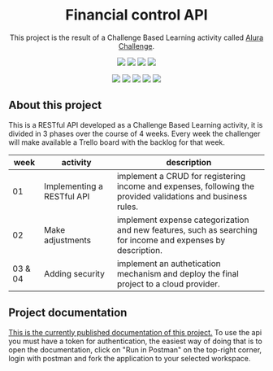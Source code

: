 <h1 align="center">Financial control API</h1>
<p align="center">This project is the result of a Challenge Based Learning activity called <a href="https://www.alura.com.br/challenges/">Alura Challenge</a>.</p>

<p align="center">
<img src="https://img.shields.io/badge/status-deployed-red?style=flat-square"/>
<img src="https://img.shields.io/badge/release%20date-december%2F2022-brightgreen?style=flat-square"/>
<img src="https://img.shields.io/badge/license-MIT-blue?style=flat-square"/>
<a href="https://www.linkedin.com/in/natalia-srs/"><img src="https://img.shields.io/badge/LinkedIn-social-informational?style=social&logo=linkedin"/></a>
</p>

<p align="center">
<a href="https://www.php.net/"><img src="https://img.shields.io/badge/language-PHP%208-777BB4?style=flat-square&logo=php"/></a>
<a href="https://laravel.com/"><img src="https://img.shields.io/badge/framework-Laravel%209-FF2D20?style=flat-square&logo=laravel"/></a>
<a href="https:///www.mysql.com/"><img src="https://img.shields.io/badge/database-MySQL-4479A1?style=flat-square&logo=mysql"/></a>
<a href="https://www.vultr.com/"><img src="https://img.shields.io/badge/cloud%20provider-Vultr-007BFC?style=flat-square&logo=vultr"/></a>
<a href="https://www.postman.com/security-astronaut-28307477/workspace/alura-challenges/folder/22376491-5685d1e1-d866-493b-984a-0bf0a767e9c0?ctx=documentation"><img src="https://img.shields.io/badge/platform-Postman-FF6C37?style=flat-square&logo=postman"/></a>
</p>

## About this project

This is a RESTful API developed as a Challenge Based Learning activity, it is divided in 3 phases over the course of 4 weeks. Every week the challenger will make available a Trello board with the backlog for that week.

|week|activity|description|
| -------- |-------- |-------- |
|01|Implementing a RESTful API|implement a CRUD for registering income and expenses, following the provided validations and business rules.|
|02|Make adjustments|implement expense categorization and new features, such as searching for income and expenses by description.|
|03 & 04|Adding security|implement an authetication mechanism and deploy the final project to a cloud provider.|

## Project documentation

[This is the currently published documentation of this project.](https://documenter.getpostman.com/view/22376491/2s8YzUyhQB)
To use the api you must have a token for authentication, the easiest way of doing that is to open the documentation, click on "Run in Postman" on the top-right corner, login with postman and fork the application to your selected workspace.
